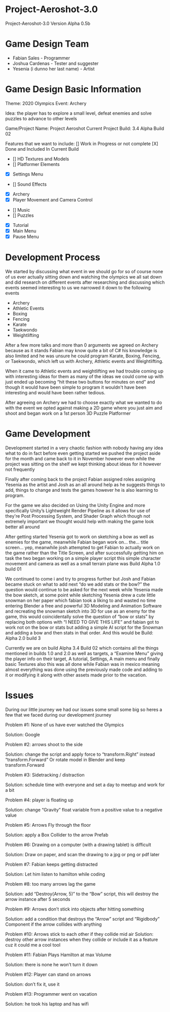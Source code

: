 # Project-Aeroshot-3.0
 Project-Aeroshot-3.0
 Version Alpha 0.5b

# Game Design Team
- Fabian Sales - Programmer
- Joshua Cardenas - Tester and suggester
- Yesenia (i dunno her last name) - Artist


# Game Design Basic Information
Theme: 2020 Olympics
Event: Archery

Idea: the player has to explore a small level, defeat enemies and solve puzzles to advance to other levels

Game/Project Name: Project Aeroshot
Current Project Build: 3.4 Alpha Build 02

Features that we want to include:
[] Work in Progress or not complete [X] Done and Included In Current Build

- [] HD Textures and Models
- [] Platformer Elements
- [X] Settings Menu
- [] Sound Effects
- [X] Archery
- [X] Player Movement and Camera Control
- [] Music
- [] Puzzles
- [X] Tutorial
- [X] Main Menu
- [X] Pause Menu

# Development Process
We started by discussing what event in we should go for so of course none of us ever actually sitting down and watching the olympics we all sat down and did research on different events after researching and discussing which events seemed interesting to us we narrowed it down to the following events

- Archery
- Athletic Events
- Boxing
- Fencing
- Karate
- Taekwondo
- Weightlifting

After a few more talks and more than 0 arguments we agreed on Archery because as it stands Fabian may know quite a bit of C# his knowledge is also limited and he was unsure he could program Karate, Boxing, Fencing, or Taekwondo, which left us with Archery, Athletic events and Weightlifting.
	
When it came to Athletic events and weightlifting we had trouble coming up with interesting ideas for them as many of the ideas we could come up with just ended up becoming “hit these two buttons for minutes on end” and though it would have been simple to program it wouldn't have been interesting and would have been rather tedious.

After agreeing on Archery we had to choose exactly what we wanted to do with the event we opted against making a 2D game where you just aim and shoot and began work on a 1st person 3D Puzzle Platformer

# Game Development
Development started in a very chaotic fashion with nobody having any idea what to do in fact before even getting started we pushed the project aside for the month and came back to it in November however even while the project was sitting on the shelf we kept thinking about ideas for it however not frequently

Finally after coming back to the project Fabian assigned roles assigning Yesenia as the artist and Josh as an all around help as he suggests things to add, things to change and tests the games however he is also learning to program.

For the game we also decided on Using the Unity Engine and more specifically Unity’s Lightweight Render Pipeline as it allows for use of they're Post Processing System, and Shader Graph which though not extremely important we thought would help with making the game look better all around

After getting started Yesenia got to work on sketching a bow as well as enemies for the game, meanwhile Fabian began work on… the… title screen… yep, meanwhile josh attempted to get Fabian to actually work on the game rather than the Title Screen, and after successfully getting him on task the two began working on a simple player script this simple character movement and camera as well as a small terrain plane was Build Alpha 1.0 build 01

We continued to come i and try to progress further but Josh and Fabian became stuck on what to add next “do we add stats or the bow?” the question would continue to be asked for the next week while Yesenia made the bow sketch, at some point while sketching Yesenia drew a cute little snowman on her paper which fabian took a liking to and wasted no time entering Blender a free and powerful 3D Modeling and Animation Software and recreating the snowman sketch into 3D for use as an enemy for the game, this would coincidentally solve the question of “bow or stats” by replacing both options with “I NEED TO GIVE THIS LIFE” and fabian got to work not on the bow or stats but adding a simple AI script for the Snowman and adding a bow and then stats in that order. And this would be Build: Alpha 2.0 build 3

Currently we are on build Alpha 3.4 Build 02 which contains all the things mentioned in builds 1.0 and 2.0 as well as targets, a “Examine Menu” giving the player info on their target, A tutorial, Settings, A main menu and finally basic Textures also this was all done while Fabian was in mexico meaning almost everything was done using the previously made code and adding to it or modifying it along with other assets made prior to the vacation.

# Issues
During our little journey we had our issues some small some big so heres a few that we faced during our development journey

Problem #1: None of us have ever watched the Olympics

Solution: Google

Problem #2: arrows shoot to the side

Solution: change the script and apply force to “transform.Right” instead “transform.Forward” Or rotate model in Blender and keep transform.Forward

Problem #3: Sidetracking / distraction

Solution: schedule time with everyone and set a day to meetup and work for a bit

Problem #4: player is floating up

Solution: change “Gravity” float variable from a positive value to a negative value

Problem #5: Arrows Fly through the floor

Solution: apply a Box Collider to the arrow Prefab

Problem #6: Drawing on a computer (with a drawing tablet) is difficult

Solution: Draw on paper, and scan the drawing to a jpg or png or pdf later

Problem #7: Fabian keeps getting distracted

Solution: Let him listen to hamilton while coding

Problem #8: too many arrows lag the game

Solution: add “Destroy(Arrow, 5)” to the “Bow” script, this will destroy the arrow instance after 5 seconds

Problem #9: Arrows don’t stick into objects after hitting something

Solution: add a condition that destroys the “Arrow” script and “Rigidbody” Component if the arrow collides with anything

Problem #10: Arrows stick to each other if they collide mid air
Solution: destroy other arrow instances when they collide or include it as a feature cuz it could me a cool tool

Problem #11: Fabian Plays Hamilton at max Volume

Solution: there is none he won’t turn it down

Problem #12: Player can stand on arrows

Solution: don’t fix it, use it

Problem #13: Programmer went on vacation

Solution: he took his laptop and has wifi
